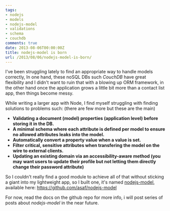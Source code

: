 ```yaml
---
tags:
- nodejs
- models
- nodejs-model
- validations
- schema
- couchdb
comments: true
date: 2013-08-06T00:00:00Z
title: nodejs-model is born
url: /2013/08/06/nodejs-model-is-born/
---
```


I've been struggling lately to find an appropriate way to handle models correctly,
In one hand, these noSQL DBs such _CouchDB_ have great flexibility and I didn't want to ruin that with a blowing up ORM framework,
in the other hand once the application grows a little bit more than a contact list app, then things become messy.

While writing a larger app with Node, I find myself struggling with finding solutions to problems such:
(there are few more but these are the main)

* **Validating a document (model) properties (application level) before storing it in the DB.**
* **A minimal schema where each attribute is defined per model to ensure no allowed attributes leaks into the model.**
* **Automatically convert a property value when a value is set.**
* **Filter critical, sensitive attributes when transfering the model on the wire to external clients.**
* **Updating an existing domain via an accessibility-aware method (you may want users to update their profile but not letting them directly change their password attribute)**

So I couldn't really find a good module to achieve all of that without sticking a giant into my lightweight app, so I built one, it's named
[nodejs-model](https://github.com/asaf/nodejs-model), available here: https://github.com/asaf/nodejs-model

For now, read the docs on the github repo for more info, i will post series of posts about _nodejs-model_ in the near future.